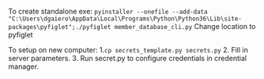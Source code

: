 To create standalone exe:
`pyinstaller --onefile --add-data "C:\Users\dgaiero\AppData\Local\Programs\Python\Python36\Lib\site-packages\pyfiglet";./pyfiglet member_database_cli.py`
Change location to pyfiglet

To setup on new computer:
1.`cp secrets_template.py secrets.py`
2. Fill in server parameters.
3. Run secret.py to configure credentials in credential manager.